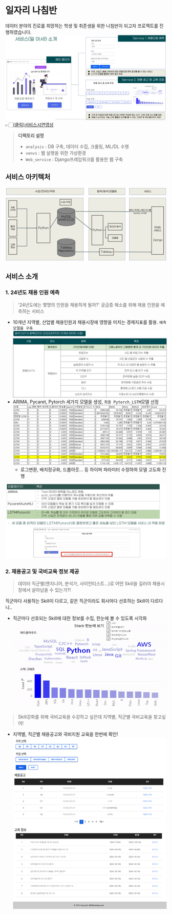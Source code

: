 # 일자리 나침반
데이터 분야의 진로를 희망하는 학생 및 취준생을 위한 나침반이 되고자 프로젝트를 진행하였습니다.  
![웹서비스](/img/web_image.png)
👉🏻[(클릭)서비스시연영상](https://drive.google.com/file/d/14t7dkKiv5BnHfm6_AXKP8uzvH9MUeX1c/view)  
> **디렉토리 설명**  
> - `analysis` : DB 구축, 데이터 수집, 크롤링, ML/DL 수행
> - `venvs` : 웹 실행을 위한 가상환경
> - `Web_service` : Django프레임워크를 활용한 웹 구축
## 서비스 아키텍처
![alt text](/img/pipeline.png)
## 서비스 소개
### 1. 24년도 채용 인원 예측
>'24년도에는 몇명의 인원을 채용하게 될까?' 궁금증 해소를 위해 채용 인원을 예측하는 서비스
- 10개년 지역별, 산업별 채용인원과 채용시장에 영향을 미치는 경제지표를 활용. `예측모델을 구축`  
![데이터항목](/img/image.png)
- ARIMA, Pycaret, Pytorch 세가지 모델을 생성, `최종 Pytorch_LSTM`모델 선정
![Pytorch](/img/torch.png)
    - 로그변환, 배치정규화, 드롭아웃... 등 하이퍼 파라미터 수정하여 모델 고도화 진행  

![alt text](/img/service.png)
### 2. 채용공고 및 국비교육 정보 제공
> 데이터 직군별(엔지니어, 분석가, 사이언티스트...)로 어떤 Skill을 길러야 채용시장에서 살아남을 수 있는가?!  

직군마다 사용하는 Skill이 다르고, 같은 직군이라도 회사마다 선호하는 Skill이 다르다니..  
- 직군마다 선호되는 Skill에 대한 정보를 수집, 한눈에 볼 수 있도록 시각화
![Skill시각화](/img/시각화.gif)
> Skill강화를 위해 국비교육을 수강하고 싶은데 지역별, 직군별 국비교육을 찾고싶어!
- 지역별, 직군별 채용공고와 국비지원 교육을 한번에 확인!
![Skill시각화](/img/web_image2.png)